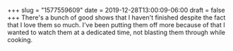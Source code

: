 +++
slug = "1577559609"
date = 2019-12-28T13:00:09-06:00
draft = false
+++
There's a bunch of good shows that I haven't finished despite the fact that I love them so much. I've been putting them off more because of that I wanted to watch them at a dedicated time, not blasting them through while cooking.